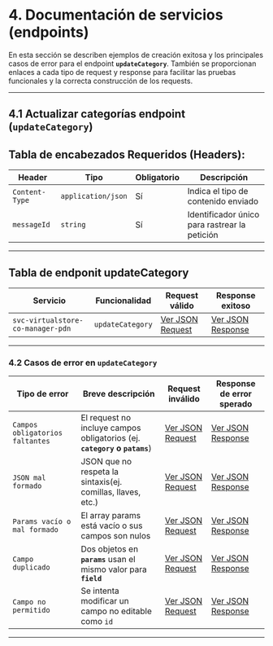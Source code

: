 # 4. Documentación de servicios (endpoints)

En esta sección se describen ejemplos de creación exitosa y los principales casos de error para el endpoint **`updateCategory`**. También se proporcionan enlaces a cada tipo de request y response para facilitar las pruebas funcionales y la correcta construcción de los requests.

---

## 4.1 Actualizar categorías endpoint (`updateCategory`)

## Tabla de encabezados Requeridos (Headers):

| **Header**     | **Tipo**           | **Obligatorio** | **Descripción**                               |
| -------------- | ------------------ | --------------- | --------------------------------------------- |
| `Content-Type` | `application/json` | Sí              | Indica el tipo de contenido enviado           |
| `messageId`    | `string`           | Sí              | Identificador único para rastrear la petición |

---

## Tabla de endponit updateCategory

<a name="table-update-category"></a>

| **Servicio**                      | **Funcionalidad** | **Request válido**                                                                             | **Response exitoso**                                                                             |
| --------------------------------- | ----------------- | ---------------------------------------------------------------------------------------------- | ------------------------------------------------------------------------------------------------ |
| `svc-virtualstore-co-manager-pdn` | `updateCategory`  | [Ver JSON Request](service-documentation-jsons-r-r-update-category.md#request-update-category) | [Ver JSON Response](service-documentation-jsons-r-r-update-category.md#response-update-category) |

---

### 4.2 Casos de error en `updateCategory`

<a name="table-error-update-category"></a>

| **Tipo de error**               | **Breve descripción**                                                     | **Request inválido**                                                                                                          | **Response de error sperado**                                                                                                    |
| ------------------------------- | ------------------------------------------------------------------------- | ----------------------------------------------------------------------------------------------------------------------------- | -------------------------------------------------------------------------------------------------------------------------------- |
| `Campos obligatorios faltantes` | El request no incluye campos obligatorios (ej. **`category` o `patams`**) | [Ver JSON Request](service-documentation-jsons-error-update-category.md#request-campos-obligatorios-faltantes-update-categor) | [Ver JSON Response](service-documentation-jsons-error-update-category.md#response-campos-obligatorios-faltantes-update-category) |
| `JSON mal formado`              | JSON que no respeta la sintaxis(ej. comillas, llaves, etc.)               | [Ver JSON Request](service-documentation-jsons-error-update-category.md#request-json-mal-formado-update-category)             | [Ver JSON Response](service-documentation-jsons-error-update-category.md#response-json-mal-formado-update-category)              |
| `Params vacío o mal formado`    | El array params está vacío o sus campos son nulos                         | [Ver JSON Request](service-documentation-jsons-error-update-category.md#request-params-vacío-update-category)                 | [Ver JSON Response](service-documentation-jsons-error-update-category.md#response-params-vacío-update-category)                  |
| `Campo duplicado`               | Dos objetos en **`params`** usan el mismo valor para **`field`**          | [Ver JSON Request](service-documentation-jsons-error-update-category.md#request-campo-duplicado-update-category)              | [Ver JSON Response](service-documentation-jsons-error-update-category.md#response-campo-duplicado-update-category)               |
| `Campo no permitido`            | Se intenta modificar un campo no editable como `id`                       | [Ver JSON Request](service-documentation-jsons-error-update-category.md#request-campo-no-permitido-update-category)           | [Ver JSON Response](service-documentation-jsons-error-update-category.md#response-campo-no-permitido-update-category)            |

---
